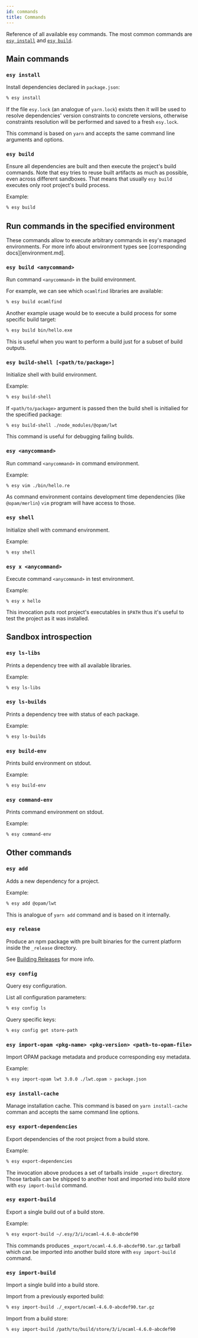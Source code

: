 ```yaml
---
id: commands
title: Commands
---
```


Reference of all available esy commands. The most common commands are [`esy
install`](#esy-install) and [`esy build`](#esy-build).

## Main commands

### `esy install`

Install dependencies declared in `package.json`:

```bash
% esy install
```

If the file `esy.lock` (an analogue of `yarn.lock`) exists then it will be used to
resolve dependencies' version constraints to concrete versions, otherwise
constraints resolution will be performed and saved to a fresh `esy.lock`.

This command is based on `yarn` and accepts the same command line arguments and
options.

### `esy build`

Ensure all dependencies are built and then execute the project's build commands.
Note that esy tries to reuse built artifacts as much as possible, even across
different sandboxes. That means that usually `esy build` executes only root
project's build process.

Example:

```bash
% esy build
```

## Run commands in the specified environment

These commands allow to execute arbitrary commands in esy's managed
environments. For more info about environment types see [corresponding
docs][environment.md].

### `esy build <anycommand>`

Run command `<anycommand>` in the build environment.

For example, we can see which `ocamlfind` libraries are available:

```bash
% esy build ocamlfind
```

Another example usage would be to execute a build process for some specific
build target:

```bash
% esy build bin/hello.exe
```

This is useful when you want to perform a build just for a subset of build
outputs.

### `esy build-shell [<path/to/package>]`

Initialize shell with build environment.

Example:

```bash
% esy build-shell
```

If `<path/to/package>` argument is passed then the build shell is initialied for
the specified package:

```
% esy build-shell ./node_modules/@opam/lwt
```

This command is useful for debugging failing builds.

### `esy <anycommand>`

Run command `<anycommand>` in command environment.

Example:

```bash
% esy vim ./bin/hello.re
```

As command environment contains development time dependencies (like
`@opam/merlin`) `vim` program will have access to those.

### `esy shell`

Initialize shell with command environment.

Example:

```bash
% esy shell
```

### `esy x <anycommand>`

Execute command `<anycommand>` in test environment.

Example:

```
% esy x hello
```

This invocation puts root project's executables in `$PATH` thus it's useful to
test the project as it was installed.

## Sandbox introspection

### `esy ls-libs`

Prints a dependency tree with all available libraries.

Example:

```bash
% esy ls-libs
```

### `esy ls-builds`

Prints a dependency tree with status of each package.

Example:

```bash
% esy ls-builds
```

### `esy build-env`

Prints build environment on stdout.

Example:

```bash
% esy build-env
```

### `esy command-env`

Prints command environment on stdout.

Example:

```bash
% esy command-env
```

## Other commands

### `esy add`

Adds a new dependency for a project.

Example:

```bash
% esy add @opam/lwt
```

This is analogue of `yarn add` command and is based on it internally.

### `esy release`

Produce an npm package with pre built binaries for the current platform inside
the `_release` directory.

See [Building Releases](release.md) for more info.

### `esy config`

Query esy configuration.

List all configuration parameters:

```bash
% esy config ls
```

Query specific keys:

```bash
% esy config get store-path
```

### `esy import-opam <pkg-name> <pkg-version> <path-to-opam-file>`

Import OPAM package metadata and produce corresponding esy metadata.

Example:

```bash
% esy import-opam lwt 3.0.0 ./lwt.opam > package.json
```

### `esy install-cache`

Manage installation cache. This command is based on `yarn install-cache`
comman and accepts the same command line options.

### `esy export-dependencies`

Export dependencies of the root project from a build store.

Example:

```bash
% esy export-dependencies
```

The invocation above produces a set of tarballs inside `_export` directory.
Those tarballs can be shipped to another host and imported into build store with
`esy import-build` command.

### `esy export-build`

Export a single build out of a build store.

Example:

```bash
% esy export-build ~/.esy/3/i/ocaml-4.6.0-abcdef90
```

This commands produces `_export/ocaml-4.6.0-abcdef90.tar.gz` tarball which can
be imported into another build store with `esy import-build` command.

### `esy import-build`

Import a single build into a build store.

Import from a previously exported build:

```bash
% esy import-build ./_export/ocaml-4.6.0-abcdef90.tar.gz
```

Import from a build store:

```bash
% esy import-build /path/to/build/store/3/i/ocaml-4.6.0-abcdef90
```
